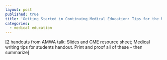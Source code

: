 ```yaml
---
layout: post
published: true
title: 'Getting Started in Continuing Medical Education: Tips for the Medical Writer and the Pharmacy Student'
categories:
  - medical education
---
```



[2 handouts from AMWA talk: Slides and CME resource sheet; Medical writing tips for students handout. Print and proof all of these - then summarize]